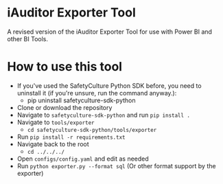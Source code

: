# iAuditor Exporter Tool
A revised version of the iAuditor Exporter Tool for use with Power BI and other BI Tools. 



# How to use this tool

* If you've used the SafetyCulture Python SDK before, you need to uninstall it (if you're unsure, run the command anyway.):
    * pip uninstall safetyculture-sdk-python
* Clone or download the repository
* Navigate to `safetyculture-sdk-python` and run `pip install .`
* Navigate to `tools/exporter`
    * `cd safetyculture-sdk-python/tools/exporter`
* Run `pip install -r requirements.txt`
* Navigate back to the root
    * `cd ../../../`
* Open `configs/config.yaml` and edit as needed
* Run `python exporter.py --format sql` (Or other format support by the exporter)